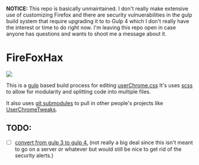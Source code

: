 **NOTICE:** This repo is basically unmaintained. I don't really make extensive use of customizing Firefox and there are security vulnuerabilities in the gulp build system that require upgrading it to to Gulp 4 which I don't really have the interest or time to do right now. I'm leaving this repo open in case anyone has questions and wants to shoot me a message about it. 
# FireFoxHax

![](./assets/images/logo.gif)

This is a [gulp](https://gulpjs.com/) based build process for editing [userChrome.css](https://www.userchrome.org/)
It's uses [scss](https://sass-lang.com/documentation/syntax) to allow for modularity and splitting code into multiple files.

It also uses [git submodules](https://git-scm.com/book/en/v2/Git-Tools-Submodules) to pull in other people's projects like [UserChromeTweaks](https://github.com/Timvde/UserChrome-Tweaks).

## TODO:

- [ ] [convert from gulp 3 to gulp 4.](https://www.sitepoint.com/how-to-migrate-to-gulp-4/) (not really a big deal since this isn't meant to go on a server or whatever but would still be nice to get rid of the security alerts.)
